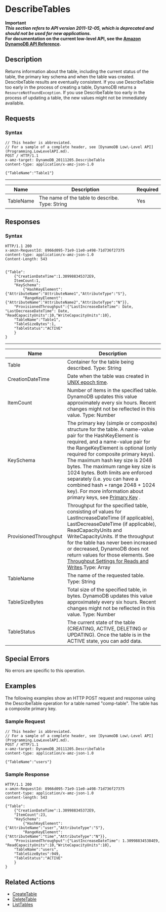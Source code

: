 # DescribeTables<a name="API_DescribeTables_v20111205"></a>

**Important**  
***This section refers to API version 2011\-12\-05, which is deprecated and should not be used for new applications\.***  
 **For documentation on the current low\-level API, see the [Amazon DynamoDB API Reference](http://docs.aws.amazon.com/amazondynamodb/latest/APIReference/)\.**

## Description<a name="API_DescribeTables_Description"></a>

Returns information about the table, including the current status of the table, the primary key schema and when the table was created\. DescribeTable results are eventually consistent\. If you use DescribeTable too early in the process of creating a table, DynamoDB returns a `ResourceNotFoundException`\. If you use DescribeTable too early in the process of updating a table, the new values might not be immediately available\.

## Requests<a name="API_DescribeTables_RequestParameters"></a>

### Syntax<a name="API_DescribeTables_RequestParameters.syntax"></a>

```
// This header is abbreviated. 
// For a sample of a complete header, see [DynamoDB Low\-Level API](Programming.LowLevelAPI.md).
POST / HTTP/1.1 
x-amz-target: DynamoDB_20111205.DescribeTable
content-type: application/x-amz-json-1.0

{"TableName":"Table1"}
```


****  

|  Name  |  Description  |  Required | 
| --- | --- | --- | 
|  TableName  |  The name of the table to describe\.  Type: String   |  Yes  | 

## Responses<a name="API_DescribeTables_ResponseElements"></a>

### Syntax<a name="API_DescribeTables_ResponseElements.syntax"></a>

```
HTTP/1.1 200 
x-amzn-RequestId: 8966d095-71e9-11e0-a498-71d736f27375
content-type: application/x-amz-json-1.0
Content-Length: 543


{"Table":
    {"CreationDateTime":1.309988345372E9,
    ItemCount:1,
    "KeySchema":
        {"HashKeyElement":{"AttributeName":"AttributeName1","AttributeType":"S"},
        "RangeKeyElement":{"AttributeName":"AttributeName2","AttributeType":"N"}},
    "ProvisionedThroughput":{"LastIncreaseDateTime": Date, "LastDecreaseDateTime": Date, "ReadCapacityUnits":10,"WriteCapacityUnits":10},
    "TableName":"Table1",
    "TableSizeBytes":1,
    "TableStatus":"ACTIVE"
    }
}
```


****  

|  Name  |  Description  | 
| --- | --- | 
|  Table  |  Container for the table being described\. Type: String  | 
| CreationDateTime | Date when the table was created in [UNIX epoch time](http://www.epochconverter.com/)\. | 
|  ItemCount  |  Number of items in the specified table\. DynamoDB updates this value approximately every six hours\. Recent changes might not be reflected in this value\. Type: Number  | 
|  KeySchema  | The primary key \(simple or composite\) structure for the table\. A name\-value pair for the HashKeyElement is required, and a name\-value pair for the RangeKeyElement is optional \(only required for composite primary keys\)\. The maximum hash key size is 2048 bytes\. The maximum range key size is 1024 bytes\. Both limits are enforced separately \(i\.e\. you can have a combined hash \+ range 2048 \+ 1024 key\)\. For more information about primary keys, see [Primary Key](HowItWorks.CoreComponents.md#HowItWorks.CoreComponents.PrimaryKey) \. | 
| ProvisionedThroughput  | Throughput for the specified table, consisting of values for LastIncreaseDateTime \(if applicable\), LastDecreaseDateTime \(if applicable\), ReadCapacityUnits and WriteCapacityUnits\. If the throughput for the table has never been increased or decreased, DynamoDB does not return values for those elements\. See [Throughput Settings for Reads and Writes](ProvisionedThroughput.md)\.Type: Array  | 
|  TableName  |  The name of the requested table\.  Type: String  | 
|  TableSizeBytes  |  Total size of the specified table, in bytes\. DynamoDB updates this value approximately every six hours\. Recent changes might not be reflected in this value\. Type: Number  | 
|  TableStatus  | The current state of the table \(CREATING, ACTIVE, DELETING or UPDATING\)\. Once the table is in the ACTIVE state, you can add data\.  | 

## Special Errors<a name="API_DescribeTables_SpecialErrors"></a>

No errors are specific to this operation\.

## Examples<a name="API_DescribeTables_Examples"></a>

 The following examples show an HTTP POST request and response using the DescribeTable operation for a table named "comp\-table"\. The table has a composite primary key\.

### Sample Request<a name="API_DescribeTables_Examples_Request"></a>

```
// This header is abbreviated. 
// For a sample of a complete header, see [DynamoDB Low\-Level API](Programming.LowLevelAPI.md).
POST / HTTP/1.1 
x-amz-target: DynamoDB_20111205.DescribeTable
content-type: application/x-amz-json-1.0

{"TableName":"users"}
```

### Sample Response<a name="API_DescribeTables_Examples_Response"></a>

```
HTTP/1.1 200 
x-amzn-RequestId: 8966d095-71e9-11e0-a498-71d736f27375
content-type: application/x-amz-json-1.0
content-length: 543

{"Table":
    {"CreationDateTime":1.309988345372E9,
    "ItemCount":23,
    "KeySchema":
        {"HashKeyElement":{"AttributeName":"user","AttributeType":"S"},
        "RangeKeyElement":{"AttributeName":"time","AttributeType":"N"}},
    "ProvisionedThroughput":{"LastIncreaseDateTime": 1.309988345384E9, "ReadCapacityUnits":10,"WriteCapacityUnits":10},
    "TableName":"users",
    "TableSizeBytes":949,
    "TableStatus":"ACTIVE"
    }
}
```

## Related Actions<a name="API_DescribeTables_Related_Actions"></a>
+  [CreateTable](API_CreateTable_v20111205.md) 
+  [DeleteTable](API_DeleteTable_v20111205.md) 
+  [ListTables](API_ListTables_v20111205.md) 